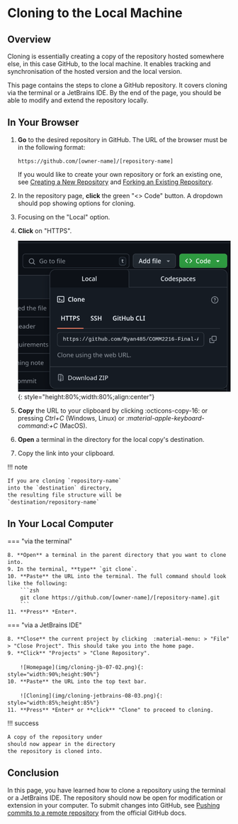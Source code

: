 Cloning to the Local Machine
==
## Overview
Cloning is essentially creating a copy of the repository hosted somewhere else,
in this case GitHub, to the local machine.
It enables tracking and synchronisation of the hosted version and the local version.

This page contains the steps to clone a GitHub repository.
It covers cloning via the terminal or a JetBrains IDE.
By the end of the page, you should be able to modify and
extend the repository locally.

## In Your Browser
1. **Go** to the desired repository in GitHub.
   The URL of the browser must be in the following format:
   ```
   https://github.com/[owner-name]/[repository-name]
   ```
   If you would like to create your own repository or fork an existing one, see [Creating a New Repository](creating_repository.md) 
   and [Forking an Existing Repository](forking_repository.md).
2. In the repository page, **click** the green "<\> Code" button. A dropdown should pop showing options for cloning.
3. Focusing on the "Local" option.
4. **Click** on "HTTPS".

    ![Dropdown showing the `<> Code` Button ](img/cloning-02-01.png){: style="height:80%;width:80%;align:center"}

5. **Copy** the URL to your clipboard by clicking :octicons-copy-16: or pressing *Ctrl+C* (Windows, Linux) or *:material-apple-keyboard-command:+C* (MacOS).
6. **Open** a terminal in the directory for the local copy's destination.
7. Copy the link into your clipboard.

!!! note

    If you are cloning `repository-name` 
    into the `destination` directory,
    the resulting file structure will be
    `destination/repository-name`

## In Your Local Computer

=== "via the terminal"

    8. **Open** a terminal in the parent directory that you want to clone into.
    9. In the terminal, **type** `git clone`.
    10. **Paste** the URL into the terminal. The full command should look like the following:
        ```zsh
        git clone https://github.com/[owner-name]/[repository-name].git
        ```
    11. **Press** *Enter*.

=== "via a JetBrains IDE"

    8. **Close** the current project by clicking  :material-menu: > "File" > "Close Project". This should take you into the home page.
    9. **Click** "Projects" > "Clone Repository".

        ![Homepage](img/cloning-jb-07-02.png){: style="width:90%;height:90%"}
    10. **Paste** the URL into the top text bar.

        ![Cloning](img/cloning-jetbrains-08-03.png){: style="width:85%;height:85%"}
    11. **Press** *Enter* or **click** "Clone" to proceed to cloning.

!!! success
    
    A copy of the repository under 
    should now appear in the directory
    the repository is cloned into.

## Conclusion
In this page, you have learned how to clone a repository
using the terminal or a JetBrains IDE.
The repository should now be open for modification or extension
in your computer. 
To submit changes into GitHub, see
[Pushing commits to a remote repository](https://docs.github.com/en/get-started/using-git/pushing-commits-to-a-remote-repository) from the official GitHub docs.
